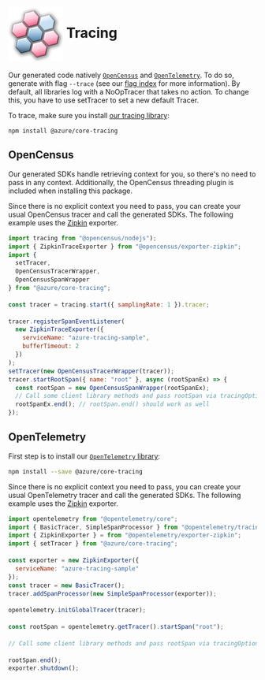 # <img align="center" src="../images/logo.png">  Tracing

Our generated code natively [`OpenCensus`][open_census] and [`OpenTelemetry`][open_telemetry]. To do so, generate with flag `--trace` (see our [flag index][flag_index] for more information).
By default, all libraries log with a NoOpTracer that takes no action. To change this, you have to use setTracer to set a new default Tracer.

To trace, make sure you install [our tracing library][tracing_library]:

```
npm install @azure/core-tracing
```

## OpenCensus

Our generated SDKs handle retrieving context for you, so there's no need to pass in any context. Additionally, the
OpenCensus threading plugin is included when installing this package.

Since there is no explicit context you need to pass, you can create your usual OpenCensus tracer and call the generated SDKs.
The following example uses the [Zipkin][zipkin] exporter.

```js
import tracing from "@opencensus/nodejs");
import { ZipkinTraceExporter } from "@opencensus/exporter-zipkin";
import {
  setTracer,
  OpenCensusTracerWrapper,
  OpenCensusSpanWrapper
} from "@azure/core-tracing";

const tracer = tracing.start({ samplingRate: 1 }).tracer;

tracer.registerSpanEventListener(
  new ZipkinTraceExporter({
    serviceName: "azure-tracing-sample",
    bufferTimeout: 2
  })
);
setTracer(new OpenCensusTracerWrapper(tracer));
tracer.startRootSpan({ name: "root" }, async (rootSpanEx) => {
  const rootSpan = new OpenCensusSpanWrapper(rootSpanEx);
  // Call some client library methods and pass rootSpan via tracingOptions.
  rootSpanEx.end(); // rootSpan.end() should work as well
});
```

## OpenTelemetry

First step is to install our [`OpenTelemetry` library][our_open_telemetry_library]:

```bash
npm install --save @azure/core-tracing
```

Since there is no explicit context you need to pass, you can create your usual OpenTelemetry tracer and call the generated SDKs.
The following example uses the [Zipkin][zipkin] exporter.
```js
import opentelemetry from "@opentelemetry/core";
import { BasicTracer, SimpleSpanProcessor } from "@opentelemetry/tracing";
import { ZipkinExporter } = from "@opentelemetry/exporter-zipkin";
import { setTracer } from "@azure/core-tracing";

const exporter = new ZipkinExporter({
  serviceName: "azure-tracing-sample"
});
const tracer = new BasicTracer();
tracer.addSpanProcessor(new SimpleSpanProcessor(exporter));

opentelemetry.initGlobalTracer(tracer);

const rootSpan = opentelemetry.getTracer().startSpan("root");

// Call some client library methods and pass rootSpan via tracingOptions.

rootSpan.end();
exporter.shutdown();
```

<!-- LINKS -->
[open_census]: https://opencensus.io/
[open_telemetry]: https://opentelemetry.io/
[flag_index]: https://github.com/Azure/autorest/tree/main/docs/generate/flags.md
[tracing_library]: https://www.npmjs.com/package/@azure/core-tracing
[azure_monitor]: https://pypi.org/project/opentelemetry-azure-monitor/
[zipkin]: https://zipkin.io/
[our_open_telemetry_library]: https://pypi.org/project/azure-core-tracing-opentelemetry/
